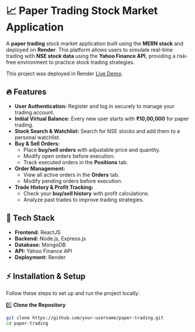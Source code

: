 # 📈 Paper Trading Stock Market Application  

A **paper trading** stock market application built using the **MERN stack** and deployed on **Render**. This platform allows users to simulate real-time trading with **NSE stock data** using the **Yahoo Finance API**, providing a risk-free environment to practice stock trading strategies.  

This project was deployed in Render [Live Demo](https://paper-trading-raj.onrender.com).

## 🔥 Features  

- **User Authentication:** Register and log in securely to manage your trading account.  
- **Initial Virtual Balance:** Every new user starts with **₹10,00,000** for paper trading.  
- **Stock Search & Watchlist:** Search for NSE stocks and add them to a personal watchlist.  
- **Buy & Sell Orders:**  
  - Place **buy/sell orders** with adjustable price and quantity.  
  - Modify open orders before execution.  
  - Track executed orders in the **Positions** tab.  
- **Order Management:**  
  - View all active orders in the **Orders** tab.  
  - Modify pending orders before execution.  
- **Trade History & Profit Tracking:**  
  - Check your **buy/sell history** with profit calculations.  
  - Analyze past trades to improve trading strategies.  

## 🚀 Tech Stack  

- **Frontend:** ReactJS  
- **Backend:** Node.js, Express.js  
- **Database:** MongoDB  
- **API:** Yahoo Finance API  
- **Deployment:** Render  

## ⚡ Installation & Setup  

Follow these steps to set up and run the project locally:  

1️⃣ **Clone the Repository**  

```bash
git clone https://github.com/your-username/paper-trading.git
cd paper-trading
